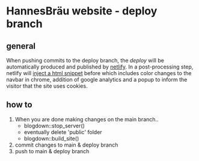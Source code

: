 # HannesBräu website - deploy branch

## general

When pushing commits to the deploy branch, the _deploy_ will be automatically produced and published by [netlify](https://app.netlify.com/sites/hannesbru/deploys?filter=deploy). In a post-processing step, netlify will [inject a html snippet](https://app.netlify.com/sites/hannesbru/settings/deploys#post-processing) before </body> which includes color changes to the navbar in chrome, addition of google analytics and a popup to inform the visitor that the site uses cookies.

## how to

1. When you are done making changes on the main branch..
   +  blogdown::stop_server()
   +  eventually delete 'public' folder
   +  blogdown::build_site()
2. commit changes to main & deploy branch
3. push to main & deploy branch 